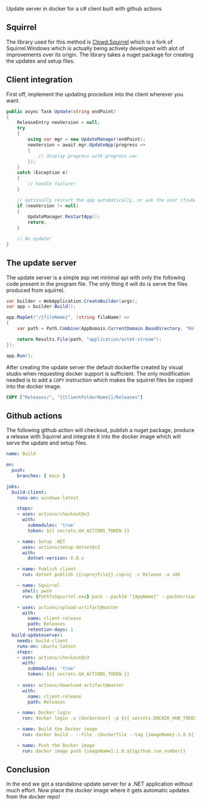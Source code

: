 Update server in docker for a c# client built with github actions

## Squirrel

The library used for this method is [Clowd.Squirrel](https://www.nuget.org/packages/Clowd.Squirrel/) which is a fork of Squirrel.Windows which is actually being actively developed with alot of improvements over its origin. The library takes a nuget package for creating the updates and setup files. 

## Client integration

First off, implement the updating procedure into the client wherever you want.

```cs
public async Task Update(string endPoint)
{
    ReleaseEntry newVersion = null;
    try
    {
        using var mgr = new UpdateManager(endPoint);
        newVersion = await mgr.UpdateApp(progress =>
        {
            // display progress with progress var
        });
    }
    catch (Exception e)
    {
        // handle failure!
    }

    // optionally restart the app automatically, or ask the user if/when they want to restart
    if (newVersion != null)
    {
        UpdateManager.RestartApp();
        return;
    }

    // No update!
}
```

## The update server

The update server is a simple asp net minimal api with only the following code present in the program file. The only thing it will do is serve the files produced from squirrel.

```cs
var builder = WebApplication.CreateBuilder(args);
var app = builder.Build();

app.MapGet("/{fileName}", (string fileName) =>
{
    var path = Path.Combine(AppDomain.CurrentDomain.BaseDirectory, "Releases", fileName);

    return Results.File(path, "application/octet-stream");
});

app.Run();
```

After creating the update server the default dockerfile created by visual studio when requesting docker support is sufficient. The only modification needed is to add a `COPY` instruction which makes the squirrel files be copied into the docker image.

```dockerfile
COPY ["Releases/", "{{ClientFolderName}}/Releases"]
```


## Github actions

The following github action will checkout, publish a nuget package, produce a release with Squirrel and integrate it into the docker image which will serve the update and setup files.

```yml
name: Build

on:
  push:
    branches: [ main ]

jobs:
  build-client:
    runs-on: windows-latest

    steps:
    - uses: actions/checkout@v3
      with:
        submodules: 'true'
        token: ${{ secrets.GH_ACTIONS_TOKEN }}

    - name: Setup .NET
      uses: actions/setup-dotnet@v2
      with:
        dotnet-version: 6.0.x

    - name: Publish client
      run: dotnet publish {{csprojFile}}.csproj -c Release -a x86

    - name: Squirrel 
      shell: pwsh
      run: {PathToSquirrel.exe} pack --packId "{AppName}" --packVersion "1.0.${{github.run_number}}" --packDirectory "{{publishDirectory}}" --allowUnaware

    - uses: actions/upload-artifact@master
      with:
        name: client-release
        path: Releases
        retention-days: 1
  build-updateserver:
    needs: build-client
    runs-on: ubuntu-latest
    steps:
    - uses: actions/checkout@v3
      with:
        submodules: 'true'
        token: ${{ secrets.GH_ACTIONS_TOKEN }}
    
    - uses: actions/download-artifact@master
      with:
        name: client-release
        path: Releases

    - name: Docker login
      run: docker login -u {dockerUser} -p ${{ secrets.DOCKER_HUB_TOKEN }}

    - name: Build the Docker image
      run: docker build . --file .\Dockerfile --tag {imageName}:1.0.${{github.run_number}}

    - name: Push the Docker image
      run: docker image push {imageName}:1.0.${{github.run_number}}
```

## Conclusion

In the end we got a standalone update server for a .NET application without much effort. Now place the docker image where it gets automatic updates from the docker repo!